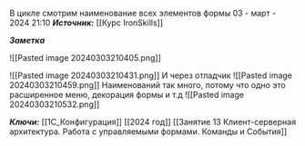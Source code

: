
В цикле смотрим наименование всех элементов формы
 03 - март - 2024  21:10 
***Источник:***  [[Курс IronSkills]] 

***Заметка*** 


![[Pasted image 20240303210405.png]]

![[Pasted image 20240303210431.png]]
И через отладчик
![[Pasted image 20240303210459.png]]
Наименований так много, потому что одно это расширенное меню, декорация формы и т.д
![[Pasted image 20240303210532.png]]


***Ключи:*** [[1С_Конфигурация]] [[2024 год]]  [[Занятие 13 Клиент-серверная архитектура. Работа с управляемыми формами. Команды и События]]
